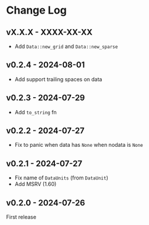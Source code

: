 # Change Log

## vX.X.X - XXXX-XX-XX

- Add `Data::new_grid` and `Data::new_sparse`

## v0.2.4 - 2024-08-01

- Add support trailing spaces on data

## v0.2.3 - 2024-07-29

- Add `to_string` fn

## v0.2.2 - 2024-07-27

- Fix to panic when data has `None` when nodata is `None`

## v0.2.1 - 2024-07-27

- Fix name of `DataUnits` (from `DataUnit`)
- Add MSRV (1.60)

## v0.2.0 - 2024-07-26

First release
